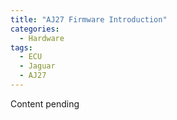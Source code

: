 ```yaml
---
title: "AJ27 Firmware Introduction"
categories:
  - Hardware
tags:
  - ECU
  - Jaguar
  - AJ27
---
```

Content pending

